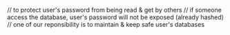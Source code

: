 // to protect user's password from being read & get by others
// if someone access the database, user's password will not be exposed (already hashed)
// one of our reponsibility is to maintain & keep safe user's databases 
